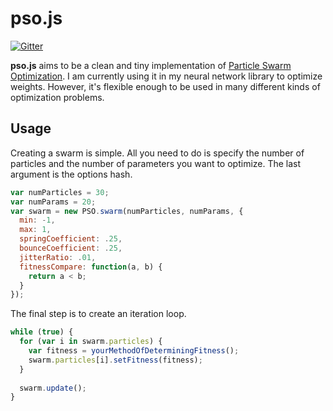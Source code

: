 pso.js
=====

[![Gitter](https://badges.gitter.im/Join%20Chat.svg)](https://gitter.im/kotsoft/psojs?utm_source=badge&utm_medium=badge&utm_campaign=pr-badge&utm_content=badge)

**pso.js** aims to be a clean and tiny implementation of [Particle Swarm Optimization](http://en.wikipedia.org/wiki/Particle_swarm_optimization). I am currently using it in my neural network library to optimize weights. However, it's flexible enough to be used in many different kinds of optimization problems.

Usage
-----
Creating a swarm is simple. All you need to do is specify the number of particles and the number of parameters you want to optimize. The last argument is the options hash.
```javascript
var numParticles = 30;
var numParams = 20;
var swarm = new PSO.swarm(numParticles, numParams, {
  min: -1,
  max: 1,
  springCoefficient: .25,
  bounceCoefficient: .25,
  jitterRatio: .01,
  fitnessCompare: function(a, b) {
    return a < b;
  }
});
```

The final step is to create an iteration loop.
```javascript
while (true) {
  for (var i in swarm.particles) {
    var fitness = yourMethodOfDeterminingFitness();
    swarm.particles[i].setFitness(fitness);
  }
  
  swarm.update();
}
```
